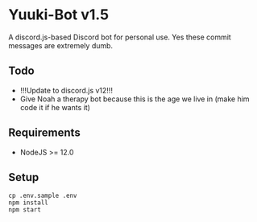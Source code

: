 # Yuuki-Bot v1.5
A discord.js-based Discord bot for personal use. Yes these commit messages are extremely dumb.

## Todo
- !!!Update to discord.js v12!!!
- Give Noah a therapy bot because this is the age we live in (make him code it if he wants it)

## Requirements
- NodeJS >= 12.0

## Setup
```
cp .env.sample .env
npm install
npm start
```
